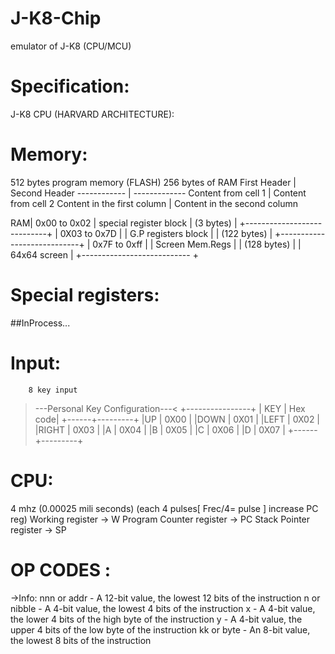 # J-K8-Chip
emulator of J-K8 (CPU/MCU) 
# Specification:
J-K8 CPU (HARVARD ARCHITECTURE):
# Memory:
512 bytes program memory (FLASH)
256 bytes  of RAM
First Header | Second Header
------------ | -------------
Content from cell 1 | Content from cell 2
Content in the first column | Content in the second column


RAM|
      0x00 to 0x02         |
  special register block   |
         (3 bytes)         |
+----------------------------+
|    0X03 to 0x7D            |
|   G.P registers block      |
|       (122 bytes)          |
+----------------------------+
|     0x7F to 0xff           |
|     Screen Mem.Regs        |
|        (128 bytes)         |
|       64x64 screen         |
+--------------------------- +
# Special registers:
##InProcess...

# Input:
        8 key input
>---Personal Key Configuration---<
+----------------+
| KEY  | Hex code|
+------+---------+
|UP    |   0X00  |
|DOWN  |   0X01  |
|LEFT  |   0X02  |
|RIGHT |   0X03  |
|A     |   0X04  |
|B     |   0X05  |
|C     |   0X06  |
|D     |   0X07  |
+------+---------+



# CPU:
4 mhz (0.00025 mili seconds) (each 4 pulses[ Frec/4= pulse ] increase PC reg)
Working register ->              W
Program Counter register -> PC
Stack Pointer register     ->  SP

# OP CODES :
->Info:
nnn or addr - A 12-bit value, the lowest 12 bits of the instruction
n or nibble - A 4-bit value, the lowest 4 bits of the instruction
x - A 4-bit value, the lower 4 bits of the high byte of the instruction
y - A 4-bit value, the upper 4 bits of the low byte of the instruction
kk or byte - An 8-bit value, the lowest 8 bits of the instruction
